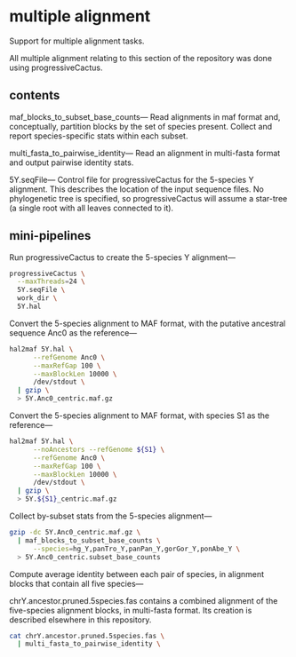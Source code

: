 # multiple alignment
Support for multiple alignment tasks.

All multiple alignment relating to this section of the repository was done
using progressiveCactus.

## contents

maf_blocks_to_subset_base_counts&mdash;
Read alignments in maf format and, conceptually, partition blocks by the set of
species present. Collect and report species-specific stats within each subset.

multi_fasta_to_pairwise_identity&mdash;
Read an alignment in multi-fasta format and output pairwise identity stats.

5Y.seqFile&mdash;
Control file for progressiveCactus for the 5-species Y alignment. This
describes the location of the input sequence files. No phylogenetic tree is
specified, so progressiveCactus will assume a star-tree (a single root with all
leaves connected to it).

## mini-pipelines

Run progressiveCactus to create the 5-species Y alignment&mdash;

```bash  
progressiveCactus \
  --maxThreads=24 \
  5Y.seqFile \
  work_dir \
  5Y.hal
```

Convert the 5-species alignment to MAF format, with the putative ancestral
sequence Anc0 as the reference&mdash;

```bash  
hal2maf 5Y.hal \
      --refGenome Anc0 \
      --maxRefGap 100 \
      --maxBlockLen 10000 \
      /dev/stdout \
  | gzip \
  > 5Y.Anc0_centric.maf.gz
```

Convert the 5-species alignment to MAF format, with species S1 as the
reference&mdash;

```bash  
hal2maf 5Y.hal \
      --noAncestors --refGenome ${S1} \
      --refGenome Anc0 \
      --maxRefGap 100 \
      --maxBlockLen 10000 \
      /dev/stdout \
  | gzip \
  > 5Y.${S1}_centric.maf.gz
```

Collect by-subset stats from the 5-species alignment&mdash;

```bash  
gzip -dc 5Y.Anc0_centric.maf.gz \
  | maf_blocks_to_subset_base_counts \
      --species=hg_Y,panTro_Y,panPan_Y,gorGor_Y,ponAbe_Y \
  > 5Y.Anc0_centric.subset_base_counts
```

Compute average identity between each pair of species, in alignment blocks that
contain all five species&mdash;

chrY.ancestor.pruned.5species.fas contains a combined alignment of the
five-species alignment blocks, in multi-fasta format. Its creation is described
elsewhere in this repository.

```bash  
cat chrY.ancestor.pruned.5species.fas \
  | multi_fasta_to_pairwise_identity \
```

